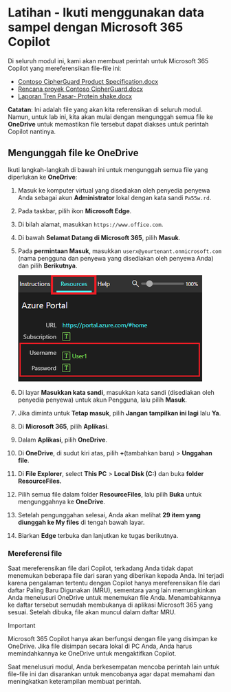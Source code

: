 # Latihan - Ikuti menggunakan data sampel dengan Microsoft 365 Copilot

Di seluruh modul ini, kami akan membuat perintah untuk Microsoft 365 Copilot yang mereferensikan file-file ini:

- [Contoso CipherGuard Product Specification.docx](https://go.microsoft.com/fwlink/?linkid=2269123)
- [Rencana proyek Contoso CipherGuard.docx](https://go.microsoft.com/fwlink/?linkid=2268924)
- [Laporan Tren Pasar- Protein shake.docx](https://go.microsoft.com/fwlink/?linkid=2268827)

**Catatan**: Ini adalah file yang akan kita referensikan di seluruh modul. Namun, untuk lab ini, kita akan mulai dengan mengunggah semua file ke **OneDrive** untuk memastikan file tersebut dapat diakses untuk perintah Copilot nantinya.

## Mengunggah file ke OneDrive

Ikuti langkah-langkah di bawah ini untuk mengunggah semua file yang diperlukan ke **OneDrive**:

1. Masuk ke komputer virtual yang disediakan oleh penyedia penyewa Anda sebagai akun **Administrator** lokal dengan kata sandi `Pa55w.rd`.
2. Pada taskbar, pilih ikon **Microsoft Edge**.
3. Di bilah alamat, masukkan `https://www.office.com`.
4. Di bawah **Selamat Datang di Microsoft 365**, pilih **Masuk**.
5. Pada **permintaan Masuk**, masukkan `userx@yourtenant.onmicrosoft.com` (nama pengguna dan penyewa yang disediakan oleh penyewa Anda) dan pilih **Berikutnya**.

    [![Tangkap layar panel sumber daya dalam Skillable](../media/lab_resources_password.png)](../media/lab_resources_password.png#lightbox)

6. Di layar **Masukkan kata sandi**, masukkan kata sandi (disediakan oleh penyedia penyewa) untuk akun Pengguna, lalu pilih **Masuk**.
7. Jika diminta untuk **Tetap masuk**, pilih **Jangan tampilkan ini lagi** lalu **Ya**.
8. Di **Microsoft 365**, pilih **Aplikasi**.
9. Dalam **Aplikasi**, pilih **OneDrive**.
10. Di **OneDrive**, di sudut kiri atas, pilih **+**(tambahkan baru) > **Unggahan file**.
11. Di **File Explorer**, select **This PC** > **Local Disk (C:)** dan buka **folder ResourceFiles.**
12. Pilih semua file dalam folder **ResourceFiles**, lalu pilih **Buka** untuk mengunggahnya ke **OneDrive**.
13. Setelah pengunggahan selesai, Anda akan melihat **29 item yang diunggah ke My files** di tengah bawah layar.
14. Biarkan **Edge** terbuka dan lanjutkan ke tugas berikutnya.

### Mereferensi file

Saat mereferensikan file dari Copilot, terkadang Anda tidak dapat menemukan beberapa file dari saran yang diberikan kepada Anda. Ini terjadi karena pengalaman tertentu dengan Copilot hanya mereferensikan file dari daftar Paling Baru Digunakan (MRU), sementara yang lain memungkinkan Anda menelusuri OneDrive untuk menemukan file Anda. Menambahkannya ke daftar tersebut semudah membukanya di aplikasi Microsoft 365 yang sesuai.  Setelah dibuka, file akan muncul dalam daftar MRU.

> [!IMPORTANT]
> Microsoft 365 Copilot hanya akan berfungsi dengan file yang disimpan ke OneDrive. Jika file disimpan secara lokal di PC Anda, Anda harus memindahkannya ke OneDrive untuk mengaktifkan Copilot.

Saat menelusuri modul, Anda berkesempatan mencoba perintah lain untuk file-file ini dan disarankan untuk mencobanya agar dapat memahami dan meningkatkan keterampilan membuat perintah.
